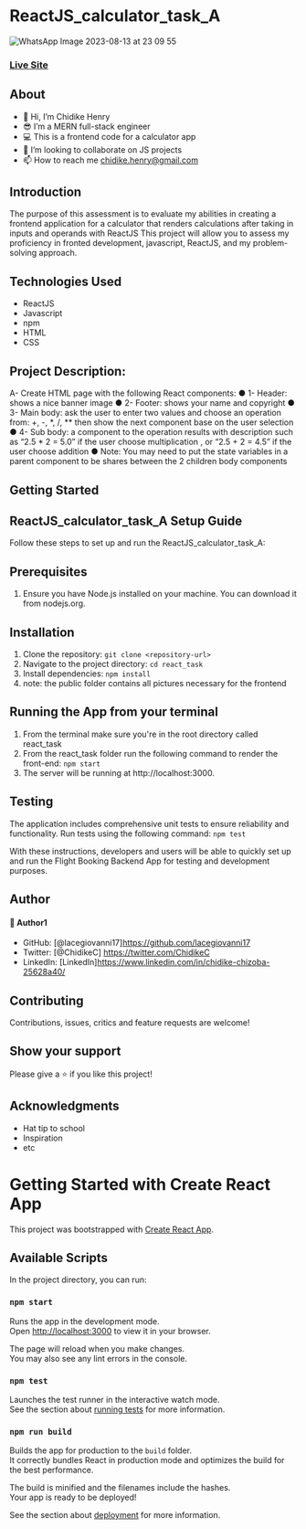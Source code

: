 # ReactJS_calculator_task_A
![WhatsApp Image 2023-08-13 at 23 09 55](https://github.com/lacegiovanni17/ReactJS_calculator_task_A/assets/30509335/d7132b79-336e-4601-9dba-27c06b4f8de7)

### [Live Site]()

## About
* 👋 Hi, I’m Chidike Henry 
* 😎 I’m a MERN full-stack engineer
* 💻 This is a frontend code for a calculator app
* 💞️ I’m looking to collaborate on JS projects 
* 📫 How to reach me chidike.henry@gmail.com

## Introduction
The purpose of this assessment is to evaluate my abilities in creating a frontend application for a calculator that renders calculations after taking  in inputs and operands with ReactJS
This project will allow you to assess my proficiency in fronted development, javascript, ReactJS, and my problem-solving approach.

## Technologies Used
* ReactJS
* Javascript
* npm
* HTML
* CSS

## Project Description: 

A- Create HTML page with the following React components:
● 1- Header: shows a nice banner image
● 2- Footer: shows your name and copyright
● 3- Main body: ask the user to enter two values and choose an operation from: +,
-, *, /, ** then show the next component base on the user selection
● 4- Sub body: a component to the operation results with description such as “2.5 *
2 = 5.0” if the user choose multiplication , or “2.5 + 2 = 4.5” if the user choose
addition
● Note: You may need to put the state variables in a parent component to be
shares between the 2 children body components
 

## Getting Started
## ReactJS_calculator_task_A Setup Guide
Follow these steps to set up and run the ReactJS_calculator_task_A:

## Prerequisites
1. Ensure you have Node.js installed on your machine. You can download it from nodejs.org.
## Installation
1. Clone the repository: `git clone <repository-url>`
2. Navigate to the project directory: `cd react_task`
3. Install dependencies: `npm install`
4. note: the public folder contains all pictures necessary for the frontend

## Running the App from your terminal
1. From the terminal make sure you're in the root directory called react_task 
2. From the react_task folder run the following command to render the front-end: `npm start`
3. The server will be running at http://localhost:3000.

   

## Testing
The application includes comprehensive unit tests to ensure reliability and functionality. Run tests using the following command: `npm test`

With these instructions, developers and users will be able to quickly set up and run the Flight Booking Backend App for testing and development purposes.

## Author

#### 👤 Author1
- GitHub: [@lacegiovanni17]https://github.com/lacegiovanni17
- Twitter: [@ChidikeC] https://twitter.com/ChidikeC
- LinkedIn: [LinkedIn]https://www.linkedin.com/in/chidike-chizoba-25628a40/

## Contributing 
Contributions, issues, critics and feature requests are welcome!

## Show your support
Please give a ⭐️ if you like this project! 

## Acknowledgments
- Hat tip to school
- Inspiration
- etc

# Getting Started with Create React App

This project was bootstrapped with [Create React App](https://github.com/facebook/create-react-app).

## Available Scripts

In the project directory, you can run:

### `npm start`

Runs the app in the development mode.\
Open [http://localhost:3000](http://localhost:3000) to view it in your browser.

The page will reload when you make changes.\
You may also see any lint errors in the console.

### `npm test`

Launches the test runner in the interactive watch mode.\
See the section about [running tests](https://facebook.github.io/create-react-app/docs/running-tests) for more information.

### `npm run build`

Builds the app for production to the `build` folder.\
It correctly bundles React in production mode and optimizes the build for the best performance.

The build is minified and the filenames include the hashes.\
Your app is ready to be deployed!

See the section about [deployment](https://facebook.github.io/create-react-app/docs/deployment) for more information.

